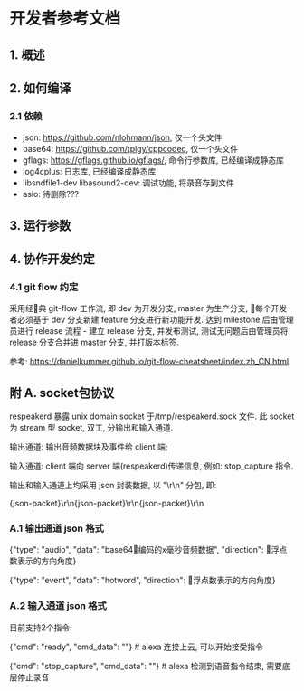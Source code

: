 # 开发者参考文档

## 1. 概述

## 2. 如何编译

### 2.1 依赖

- json: https://github.com/nlohmann/json, 仅一个头文件
- base64: https://github.com/tplgy/cppcodec, 仅一个头文件
- gflags: https://gflags.github.io/gflags/, 命令行参数库, 已经编译成静态库
- log4cplus: 日志库, 已经编译成静态库
- libsndfile1-dev libasound2-dev: 调试功能, 将录音存到文件
- asio: 待删除???

## 3. 运行参数

## 4. 协作开发约定

### 4.1 git flow 约定

采用经典 git-flow 工作流, 即 dev 为开发分支, master 为生产分支, 每个开发者必须基于 dev 分支新建 feature 分支进行新功能开发. 达到 milestone 后由管理员进行 release 流程 - 建立 release 分支, 并发布测试, 测试无问题后由管理员将  release 分支合并进 master 分支, 并打版本标签.

参考: https://danielkummer.github.io/git-flow-cheatsheet/index.zh_CN.html

## 附 A. socket包协议

respeakerd 暴露 unix domain socket 于/tmp/respeakerd.sock 文件. 此 socket 为 stream 型 socket, 双工, 分输出和输入通道.

输出通道: 输出音频数据块及事件给 client 端;

输入通道: client 端向 server 端(respeakerd)传递信息, 例如: stop_capture 指令.

输出和输入通道上均采用 json 封装数据, 以 "\r\n" 分包, 即:

{json-packet}\r\n{json-packet}\r\n{json-packet}\r\n

### A.1 输出通道 json 格式

{"type": "audio", "data": "base64编码的x毫秒音频数据", "direction": 浮点数表示的方向角度}

{"type": "event", "data": "hotword", "direction": 浮点数表示的方向角度}

### A.2 输入通道 json 格式

目前支持2个指令:

{"cmd": "ready", "cmd_data": ""}    # alexa 连接上云, 可以开始接受指令

{"cmd": "stop_capture", "cmd_data": ""}    # alexa 检测到语音指令结束, 需要底层停止录音


